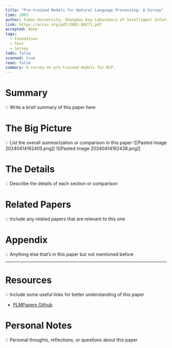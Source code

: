 ```yaml
---
title: "Pre-trained Models for Natural Language Processing: A Survey"
time: 2003
author: Fudan University; Shanghai Key Laboratory of Intelligent Information Processing
link: https://arxiv.org/pdf/2003.08271.pdf
accepted: None
tags:
  - Foundation
  - Text
  - Survey
todo: false
scanned: true
read: false
summary: A survey on pre-trained models for NLP.
---
```

# Summary
💡 Write a brief summary of this paper here

# The Big Picture
💡 List the overall summarization or comparison in this paper
![[Pasted image 20240414162405.png]]
![[Pasted image 20240414162438.png]]
# The Details
💡 Describe the details of each section or comparison

# Related Papers
💡 Include any related papers that are relevant to this one

# Appendix
💡 Anything else that’s in this paper but not mentioned before

---
# Resources
💡 Include some useful links for better understanding of this paper
- [PLMPapers Github](https://github.com/thunlp/PLMpapers)

# Personal Notes
💡 Personal thoughts, reflections, or questions about this paper